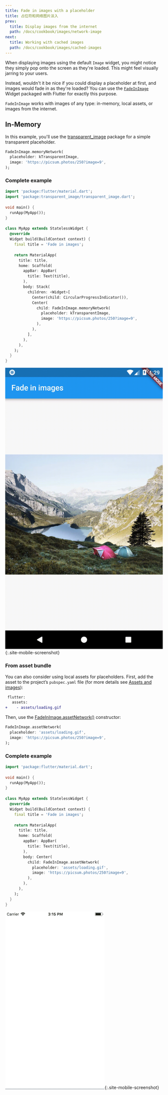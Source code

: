```yaml
---
title: Fade in images with a placeholder
title: 占位符和网络图片淡入
prev:
  title: Display images from the internet
  path: /docs/cookbook/images/network-image
next:
  title: Working with cached images
  path: /docs/cookbook/images/cached-images
---
```


When displaying images using the default `Image` widget, you might notice they
simply pop onto the screen as they're loaded. This might feel visually jarring
to your users.

Instead, wouldn't it be nice if you could display a placeholder at first,
and images would fade in as they're loaded? You can use the
[`FadeInImage`]({{site.api}}/flutter/widgets/FadeInImage-class.html)
Widget packaged with Flutter for exactly this purpose.

`FadeInImage` works with images of any type: in-memory, local assets, or images
from the internet.

## In-Memory

In this example, you'll use the
[transparent_image]({{site.pub-pkg}}/transparent_image)
package for a simple transparent placeholder.

<!-- skip -->
```dart
FadeInImage.memoryNetwork(
  placeholder: kTransparentImage,
  image: 'https://picsum.photos/250?image=9',
);
```

### Complete example

```dart
import 'package:flutter/material.dart';
import 'package:transparent_image/transparent_image.dart';

void main() {
  runApp(MyApp());
}

class MyApp extends StatelessWidget {
  @override
  Widget build(BuildContext context) {
    final title = 'Fade in images';

    return MaterialApp(
      title: title,
      home: Scaffold(
        appBar: AppBar(
          title: Text(title),
        ),
        body: Stack(
          children: <Widget>[
            Center(child: CircularProgressIndicator()),
            Center(
              child: FadeInImage.memoryNetwork(
                placeholder: kTransparentImage,
                image: 'https://picsum.photos/250?image=9',
              ),
            ),
          ],
        ),
      ),
    );
  }
}
```

![Fading In Image Demo](/images/cookbook/fading-in-images.gif){:.site-mobile-screenshot}

### From asset bundle

You can also consider using local assets for placeholders. First, add the asset
to the project’s `pubspec.yaml` file (for more details see
[Assets and images](/docs/development/ui/assets-and-images)):

<!-- skip -->
```diff
 flutter:
   assets:
+    - assets/loading.gif
```

Then, use the
[FadeInImage.assetNetwork()]({{site.api}}/flutter/widgets/FadeInImage/FadeInImage.assetNetwork.html)
constructor:

<!-- skip -->
```dart
FadeInImage.assetNetwork(
  placeholder: 'assets/loading.gif',
  image: 'https://picsum.photos/250?image=9',
);
```

### Complete example

```dart
import 'package:flutter/material.dart';

void main() {
  runApp(MyApp());
}

class MyApp extends StatelessWidget {
  @override
  Widget build(BuildContext context) {
    final title = 'Fade in images';

    return MaterialApp(
      title: title,
      home: Scaffold(
        appBar: AppBar(
          title: Text(title),
        ),
        body: Center(
          child: FadeInImage.assetNetwork(
            placeholder: 'assets/loading.gif',
            image: 'https://picsum.photos/250?image=9',
          ),
        ),
      ),
    );
  }
}
```

![Asset fade-in](/images/cookbook/fading-in-asset-demo.gif){:.site-mobile-screenshot}
